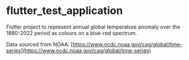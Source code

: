 # flutter_test_application

Flutter project to represent annual global temperature anomaly over the 1880-2022 period as colours on a blue-red spectrum.

Data sourced from NOAA: [https://www.ncdc.noaa.gov/cag/global/time-series](https://www.ncdc.noaa.gov/cag/global/time-series)


